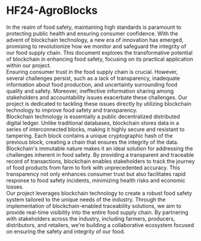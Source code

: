 # HF24-AgroBlocks


In the realm of food safety, maintaining high standards is paramount to protecting public health and ensuring consumer confidence. With the advent of blockchain technology, a new era of innovation has emerged, promising to revolutionize how we monitor and safeguard the integrity of our food supply chain. This document explores the transformative potential of blockchain in enhancing food safety, focusing on its practical application within our project.<br>
Ensuring consumer trust in the food supply chain is crucial. However, several challenges persist, such as a lack of transparency, inadequate information about food production, and uncertainty surrounding food quality and safety. Moreover, ineffective information sharing among stakeholders and accountability issues exacerbate these challenges. Our project is dedicated to tackling these issues directly by utilizing blockchain technology to improve food safety and transparency.<br>
Blockchain technology is essentially a public decentralized distributed digital ledger. Unlike traditional databases, blockchain stores data in a series of interconnected blocks, making it highly secure and resistant to tampering. Each block contains a unique cryptographic hash of the previous block, creating a chain that ensures the integrity of the data.<br>
Blockchain's immutable nature makes it an ideal solution for addressing the challenges inherent in food safety. By providing a transparent and traceable record of transactions, blockchain enables stakeholders to track the journey of food products from farm to fork with unprecedented accuracy. This transparency not only enhances consumer trust but also facilitates rapid response to food safety incidents, minimizing health risks and economic losses.<br>
Our project leverages blockchain technology to create a robust food safety system tailored to the unique needs of the industry. Through the implementation of blockchain-enabled traceability solutions, we aim to provide real-time visibility into the entire food supply chain. By partnering with stakeholders across the industry, including farmers, producers, distributors, and retailers, we're building a collaborative ecosystem focused on ensuring the safety and integrity of our food.
